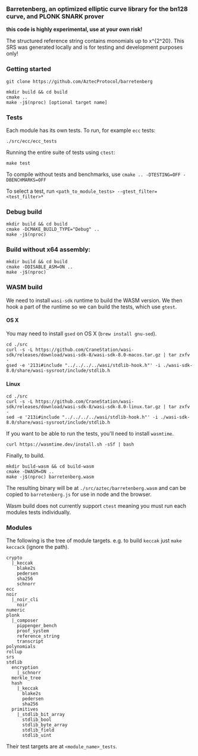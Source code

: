 ### Barretenberg, an optimized elliptic curve library for the bn128 curve, and PLONK SNARK prover

**this code is highly experimental, use at your own risk!**

The structured reference string contains monomials up to x^{2^20}. This SRS was generated locally and is for testing and development purposes only!

### Getting started

```
git clone https://github.com/AztecProtocol/barretenberg

mkdir build && cd build
cmake ..
make -j$(nproc) [optional target name]
```

### Tests

Each module has its own tests. To run, for example `ecc` tests:

```
./src/ecc/ecc_tests
```

Running the entire suite of tests using `ctest`:

```
make test
```

To compile without tests and benchmarks, use `cmake .. -DTESTING=OFF -DBENCHMARKS=OFF`

To select a test, run `<path_to_module_tests> --gtest_filter=<test_filter>*`

### Debug build

```
mkdir build && cd build
cmake -DCMAKE_BUILD_TYPE="Debug" ..
make -j$(nproc)
```

### Build without x64 assembly:

```
mkdir build && cd build
cmake -DDISABLE_ASM=ON ..
make -j$(nproc)
```

### WASM build

We need to install `wasi-sdk` runtime to build the WASM version. We then hook a part of the runtime so we can build
the tests, which use `gtest`.

#### OS X
You may need to install `gsed` on OS X (`brew install gnu-sed`).

```
cd ./src
curl -s -L https://github.com/CraneStation/wasi-sdk/releases/download/wasi-sdk-8/wasi-sdk-8.0-macos.tar.gz | tar zxfv -
gsed -e '213i#include "../../../../wasi/stdlib-hook.h"' -i ./wasi-sdk-8.0/share/wasi-sysroot/include/stdlib.h
```

#### Linux

```
cd ./src
curl -s -L https://github.com/CraneStation/wasi-sdk/releases/download/wasi-sdk-8/wasi-sdk-8.0-linux.tar.gz | tar zxfv -
sed -e '213i#include "../../../../wasi/stdlib-hook.h"' -i ./wasi-sdk-8.0/share/wasi-sysroot/include/stdlib.h
```

If you want to be able to run the tests, you'll need to install `wasmtime`.

```
curl https://wasmtime.dev/install.sh -sSf | bash
```

Finally, to build.

```
mkdir build-wasm && cd build-wasm
cmake -DWASM=ON ..
make -j$(nproc) barretenberg.wasm
```

The resulting binary will be at `./src/aztec/barretenberg.wasm` and can be copied to `barretenberg.js` for use in node and the browser.

Wasm build does not currently support `ctest` meaning you must run each modules tests individually.

### Modules

The following is the tree of module targets. e.g. to build `keccak` just `make keccack` (ignore the path).

```
crypto
  |_keccak
    blake2s
    pedersen
    sha256
    schnorr
ecc
noir
  |_noir_cli
    noir
numeric
plonk
  |_composer
    pippenger_bench
    proof_system
    reference_string
    transcript
polynomials
rollup
srs
stdlib
  encryption
    |_schnorr
  merkle_tree
  hash
    |_keccak
      blake2s
      pedersen
      sha256
  primitives
    |_stdlib_bit_array
      stdlib_bool
      stdlib_byte_array
      stdlib_field
      stdlib_uint
```

Their test targets are at `<module_name>_tests`.